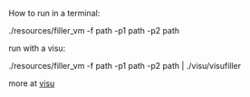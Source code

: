 How to run in a terminal:

./resources/filler_vm -f path -p1 path -p2 path

run with a visu:

./resources/filler_vm -f path -p1 path -p2 path | ./visu/visufiller

more at [visu](/visu)
